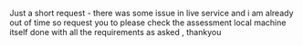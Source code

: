 Just a short request - there was some issue in live service and i am already out of time so request you to please check the assessment local machine itself 
done with all the requirements as asked , thankyou
